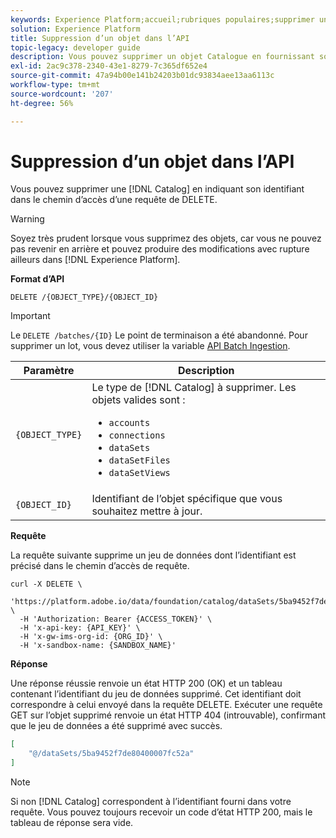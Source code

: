 ```yaml
---
keywords: Experience Platform;accueil;rubriques populaires;supprimer un objet;service de catalogue;api
solution: Experience Platform
title: Suppression d’un objet dans l’API
topic-legacy: developer guide
description: Vous pouvez supprimer un objet Catalogue en fournissant son identifiant dans le chemin d’accès d’une requête DELETE.
exl-id: 2ac9c378-2340-43e1-8279-7c365df652e4
source-git-commit: 47a94b00e141b24203b01dc93834aee13aa6113c
workflow-type: tm+mt
source-wordcount: '207'
ht-degree: 56%

---
```


# Suppression d’un objet dans l’API

Vous pouvez supprimer une [!DNL Catalog] en indiquant son identifiant dans le chemin d’accès d’une requête de DELETE.

>[!WARNING]
>
>Soyez très prudent lorsque vous supprimez des objets, car vous ne pouvez pas revenir en arrière et pouvez produire des modifications avec rupture ailleurs dans [!DNL Experience Platform].

**Format d’API**

```http
DELETE /{OBJECT_TYPE}/{OBJECT_ID}
```

>[!IMPORTANT]
>
>Le `DELETE /batches/{ID}` Le point de terminaison a été abandonné. Pour supprimer un lot, vous devez utiliser la variable [API Batch Ingestion](../../ingestion/batch-ingestion/api-overview.md#delete-a-batch).

| Paramètre | Description |
| --- | --- |
| `{OBJECT_TYPE}` | Le type de [!DNL Catalog] à supprimer. Les objets valides sont : <ul><li>`accounts`</li><li>`connections`</li><li>`dataSets`</li><li>`dataSetFiles`</li><li>`dataSetViews`</li></ul> |
| `{OBJECT_ID}` | Identifiant de l’objet spécifique que vous souhaitez mettre à jour. |

**Requête**

La requête suivante supprime un jeu de données dont l’identifiant est précisé dans le chemin d’accès de requête.

```shell
curl -X DELETE \
  'https://platform.adobe.io/data/foundation/catalog/dataSets/5ba9452f7de80400007fc52a' \
  -H 'Authorization: Bearer {ACCESS_TOKEN}' \
  -H 'x-api-key: {API_KEY}' \
  -H 'x-gw-ims-org-id: {ORG_ID}' \
  -H 'x-sandbox-name: {SANDBOX_NAME}'
```

**Réponse**

Une réponse réussie renvoie un état HTTP 200 (OK) et un tableau contenant l’identifiant du jeu de données supprimé. Cet identifiant doit correspondre à celui envoyé dans la requête DELETE. Exécuter une requête GET sur l’objet supprimé renvoie un état HTTP 404 (introuvable), confirmant que le jeu de données a été supprimé avec succès.

```json
[
    "@/dataSets/5ba9452f7de80400007fc52a"
]
```

>[!NOTE]
>
>Si non [!DNL Catalog] correspondent à l’identifiant fourni dans votre requête. Vous pouvez toujours recevoir un code d’état HTTP 200, mais le tableau de réponse sera vide.
